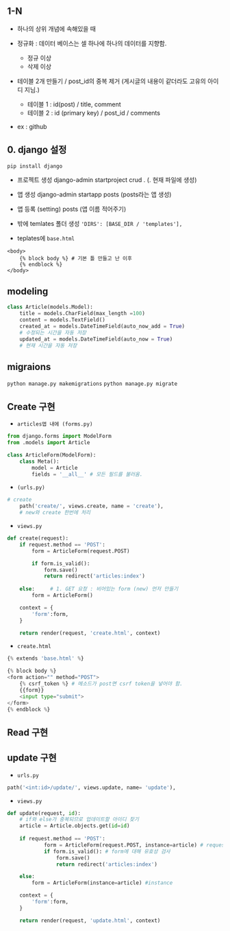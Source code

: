 ## 1-N
- 하나의 상위 개념에 속해있을 때
- 정규화 : 데이터 베이스는 셀 하나에 하나의 데이터를 지향함.   
    - 정규 이상 
    - 삭제 이상
- 테이블 2개 만들기 / post_id의 중복 제거 (게시글의 내용이 같더라도 고유의 아이디 지님.)
    - 테이블 1 : id(post) / title, comment
    - 테이블 2 : id (primary key) / post_id / comments

- ex : github

## 0. django 설정
`pip install django`
- 프로젝트 생성 django-admin startproject crud . (. 현재 파일에 생성)
- 앱 생성 django-admin startapp posts (posts라는 앱 생성)
- 앱 등록 (setting)
    posts (앱 이름 적어주기) 

- 밖에 temlates 폴더 생성 
    `'DIRS': [BASE_DIR / 'templates'],`
- teplates에 `base.html`
```shell
<body> 
    {% block body %} # 기본 틀 만들고 난 이후
    {% endblock %}
</body>
```
## modeling
```python
class Article(models.Model):
    title = models.CharField(max_length =100)
    content = models.TextField()
    created_at = models.DateTimeField(auto_now_add = True) 
    # 수정되는 시간을 자동 저장
    updated_at = models.DateTimeField(auto_now = True) 
    # 현재 시간을 자동 저장
```
## migraions
`python manage.py makemigrations`
`python manage.py migrate`

## Create 구현
- `articles앱 내에 (forms.py)`
```python
from django.forms import ModelForm
from .models import Article

class ArticleForm(ModelForm):
    class Meta():
        model = Article
        fields = '__all__' # 모든 필드를 불러옴.
```

- `(urls.py)`
```python
# create
    path('create/', views.create, name = 'create'), 
    # new와 create 한번에 처리
```

- `views.py`
```python
def create(request):
    if request.method == 'POST':
        form = ArticleForm(request.POST)

        if form.is_valid():
            form.save()
            return redirect('articles:index')
    
    else:     # 1. GET 요청 : 비어있는 form (new) 먼저 만들기 
        form = ArticleForm()

    context = {
        'form':form,
    }

    return render(request, 'create.html', context)
```

- `create.html` 
```python
{% extends 'base.html' %}

{% block body %}
<form action="" method="POST">
    {% csrf_token %} # 메소드가 post면 csrf token을 넣어야 함.
    {{form}}
    <input type="submit">
</form>
{% endblock %}
```

## Read 구현



## update 구현
- `urls.py`
```python
path('<int:id>/update/', views.update, name= 'update'),
```

- `views.py`
```python 
def update(request, id):
    # if와 else가 중복되므로 업데이트할 아이디 찾기
    article = Article.objects.get(id=id) 
    
    if request.method == 'POST':
            form = ArticleForm(request.POST, instance=article) # request.POST = 새로운 정보, instance = 기존 정보
            if form.is_valid(): # form에 대해 유효성 검사
                form.save()
                return redirect('articles:index')

    else:
        form = ArticleForm(instance=article) #instance

    context = {
        'form':form,
    }

    return render(request, 'update.html', context)
```

